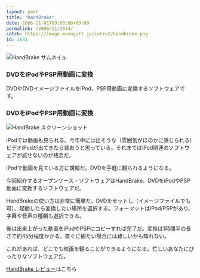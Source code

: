 ```yaml
---
layout: post
title: "HandBrake"
date: 2006-11-01T09:00:00+09:00
permalink: /2006/11/2644/
catch: https://image.moongift.jp/intro2/handbrake.png
id: 2631
---
```

 ![HandBrake サムネイル](https://image.moongift.jp/intro2/handbrake.t.png "HandBrake サムネイル")
  

### DVDをiPodやPSP用動画に変換
  
DVDやDVDイメージファイルをiPod、PSP用動画に変換するソフトウェアです。  
<!--more-->  

### DVDをiPodやPSP用動画に変換
  

![HandBrake スクリーンショット](https://image.moongift.jp/intro2/handbrake.png "HandBrake スクリーンショット")

  

iPodでは動画も見られる。今年中には出そうな（雰囲気がほのかに感じられる）ビデオiPodが出てきたら買おうと思っている。それまではiPod関連のソフトウェアが試せないのが残念だ。

  

iPodで動画を見ている方に朗報だ。DVDを手軽に観られるようになる。

  

今回紹介するオープンソース・ソフトウェアはHandBrake、DVDをiPodやPSP動画に変換するソフトウェアだ。

  

HandBrakeの使い方は非常に簡単だ。DVDをセットし（イメージファイルでも可）、起動したら変換したい場所を選択する。フォーマットはiPod/PSPがあり、字幕や音声の種類も選択できる。

  

後は出来上がった動画をiPodやPSPにコピーすれば完了だ。変換は1時間半の長さで約45分程度かかる。直ぐに観たい場合には難しいかも知れない。

  

これがあれば、どこでも映画を観ることができるようになる。忙しいあなたにぴったりなソフトウェアだ。

  

[HandBrake レビュー](http://oss.moongift.jp/review/i-2646.html)はこちら

